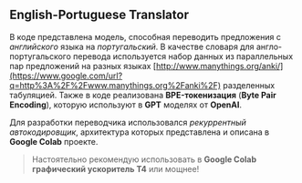 ## English-Portuguese Translator

В коде представлена модель, способная переводить предложения с *английского* языка на *португальский*.  В качестве словаря для англо-португальского перевода используется набор данных из параллельных пар предложений на разных языках  [http://www.manythings.org/anki/](https://www.google.com/url?q=http%3A%2F%2Fwww.manythings.org%2Fanki%2F)  разделенных табуляцией.  Также в коде реализована **BPE-токенизация** (**Byte Pair Encoding**), которую используют в **GPT** моделях от **OpenAI**.

Для разработки переводчика использовался *рекуррентный автокодировщик*, архитектура которых представлена и описана в **Google Colab** проекте.

> Настоятельно рекомендую использовать в **Google Colab графический ускоритель T4** или
> мощнее!